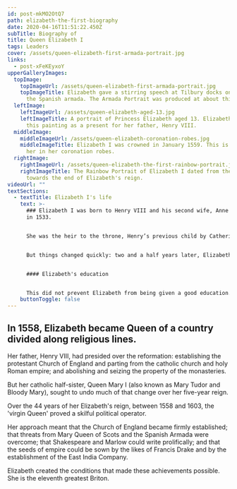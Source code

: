 ```yaml
---
id: post-mkMO2OtQ7
path: elizabeth-the-first-biography
date: 2020-04-16T11:51:22.450Z
subTitle: Biography of
title: Queen Elizabeth I
tags: Leaders
cover: /assets/queen-elizabeth-first-armada-portrait.jpg
links:
  - post-xFeKEyxoY
upperGalleryImages:
  topImage:
    topImageUrl: /assets/queen-elizabeth-first-armada-portrait.jpg
    topImageTitle: Elizabeth gave a stirring speech at Tilbury docks on the eve of
      the Spanish armada. The Armada Portrait was produced at about this time.
  leftImage:
    leftImageUrl: /assets/queen-elizabeth-aged-13.jpg
    leftImageTitle: A portrait of Princess Elizabeth aged 13. Elizabeth commissioned
      this painting as a present for her father, Henry VIII.
  middleImage:
    middleImageUrl: /assets/queen-elizabeth-coronation-robes.jpg
    middleImageTitle: Elizabeth I was crowned in January 1559. This is a portrait of
      her in her coronation robes.
  rightImage:
    rightImageUrl: /assets/queen-elizabeth-the-first-rainbow-portrait.jpg
    rightImageTitle: The Rainbow Portrait of Elizabeth I dated from the early 1600s,
      towards the end of Elizabeth's reign.
videoUrl: ""
textSections:
  - textTitle: Elizabeth I's life
    text: >-
      ### Elizabeth I was born to Henry VIII and his second wife, Anne Boleyn,
      in 1533.


      She was the heir to the throne, Henry’s previous child by Catherine of Aragon (Elizabeth's half sister, Mary) having lost her position on the annulment of Henry’s first marriage.


      But things changed quickly: two and a half years later, Elizabeth’s mother was executed by Henry for treason and her parents’ marriage annulled. And then, in 1537, Jane Seymour (Henry’s third wife) gave birth to Prince Edward. Elizabeth’s claim to the throne looked precarious indeed.


      #### Elizabeth's education


      This did not prevent Elizabeth from being given a good education. She was taught French, Flemish, Italian, Spanish and Latin and has been described as one of the best-educated women of her generation. And, by 1543, Henry had warmed towards his two daughters so much that he had Parliament enact the Succession to the Crown Act 1543. This statute reinstated Mary and then Elizabeth to the line of succession, behind Edward.
    buttonToggle: false
---
```


## In 1558, Elizabeth became Queen of a country divided along religious lines.

Her father, Henry VIII, had presided over the reformation: establishing the protestant Church of England and parting from the catholic church and holy Roman empire; and abolishing and seizing the property of the monasteries.

But her catholic half-sister, Queen Mary I (also known as Mary Tudor and Bloody Mary), sought to undo much of that change over her five-year reign.

Over the 44 years of her Elizabeth's reign, between 1558 and 1603, the 'virgin Queen' proved a skilful political operator.

Her approach meant that the Church of England became firmly established; that threats from Mary Queen of Scots and the Spanish Armada were overcome; that Shakespeare and Marlow could write prolifically; and that the seeds of empire could be sown by the likes of Francis Drake and by the establishment of the East India Company.

Elizabeth created the conditions that made these achievements possible. She is the eleventh greatest Briton.
